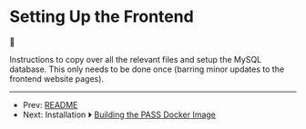 # Setting Up the Frontend

🚧 

Instructions to copy over all the
relevant files and setup the MySQL database. This only needs to be
done once (barring minor updates to the frontend website pages).


---

 - Prev: [README](README.md)
 - Next: Installation ⏵ [Building the PASS Docker Image](buildingimage.md)

